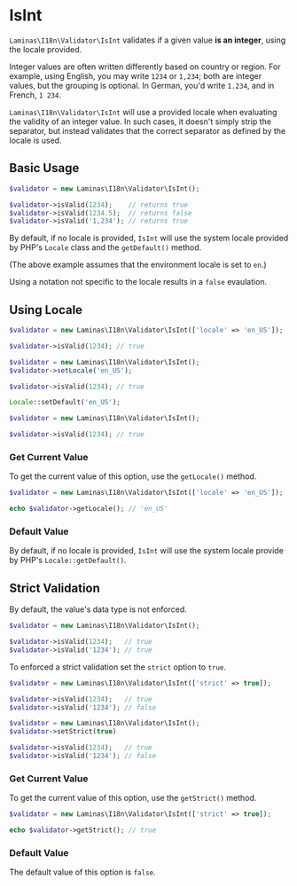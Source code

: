 # IsInt

`Laminas\I18n\Validator\IsInt` validates if a given value **is an integer**, using
the locale provided.

Integer values are often written differently based on country or region. For
example, using English, you may write `1234` or `1,234`; both are integer
values, but the grouping is optional. In German, you'd write `1.234`, and in
French, `1 234`.

`Laminas\I18n\Validator\IsInt` will use a provided locale when evaluating the
validity of an integer value. In such cases, it doesn't simply strip the
separator, but instead validates that the correct separator as defined by the
locale is used.

## Basic Usage

```php
$validator = new Laminas\I18n\Validator\IsInt();

$validator->isValid(1234);    // returns true
$validator->isValid(1234.5);  // returns false
$validator->isValid('1,234'); // returns true
```

By default, if no locale is provided, `IsInt` will use the system locale
provided by PHP's `Locale` class and the `getDefault()` method.

(The above example assumes that the environment locale is set to `en`.)

Using a notation not specific to the locale results in a `false` evaulation.

## Using Locale

```php fct_label="Constructor Usage"
$validator = new Laminas\I18n\Validator\IsInt(['locale' => 'en_US']);

$validator->isValid(1234); // true
```

```php fct_label="Setter Usage"
$validator = new Laminas\I18n\Validator\IsInt();
$validator->setLocale('en_US');

$validator->isValid(1234); // true
```

```php fct_label="Locale Class Usage"
Locale::setDefault('en_US');

$validator = new Laminas\I18n\Validator\IsInt();

$validator->isValid(1234); // true
```

### Get Current Value

To get the current value of this option, use the `getLocale()` method.

```php
$validator = new Laminas\I18n\Validator\IsInt(['locale' => 'en_US']);

echo $validator->getLocale(); // 'en_US'
```

### Default Value

By default, if no locale is provided, `IsInt` will use the system locale
provide by PHP's `Locale::getDefault()`.

## Strict Validation

By default, the value's data type is not enforced.

```php fct_label="Default (Without Strict)"
$validator = new Laminas\I18n\Validator\IsInt();

$validator->isValid(1234);   // true
$validator->isValid('1234'); // true
```

To enforced a strict validation set the `strict` option to `true`.

```php fct_label="Constructor Usage"
$validator = new Laminas\I18n\Validator\IsInt(['strict' => true]);

$validator->isValid(1234);   // true
$validator->isValid('1234'); // false
```

```php fct_label="Setter Usage"
$validator = new Laminas\I18n\Validator\IsInt();
$validator->setStrict(true)

$validator->isValid(1234);   // true
$validator->isValid('1234'); // false
```

### Get Current Value

To get the current value of this option, use the `getStrict()` method.

```php
$validator = new Laminas\I18n\Validator\IsInt(['strict' => true]);

echo $validator->getStrict(); // true
```

### Default Value

The default value of this option is `false`.
